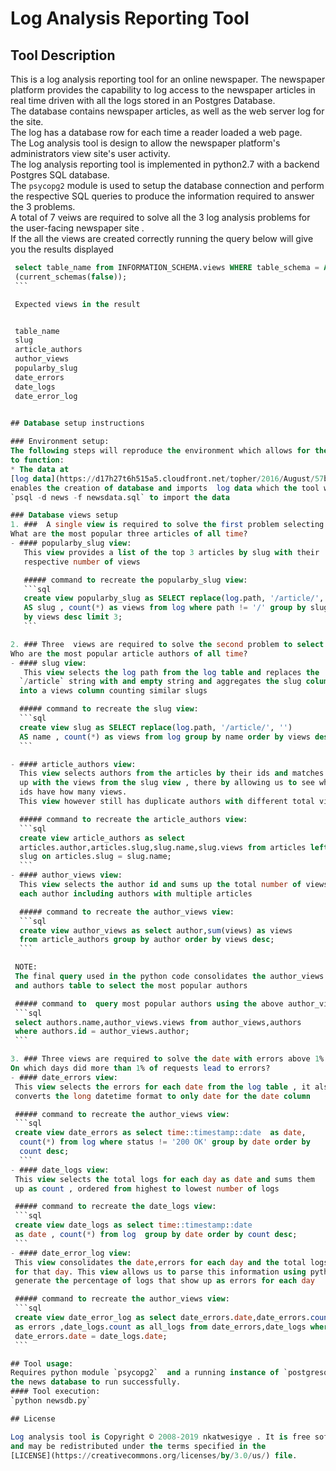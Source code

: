 # Log Analysis Reporting Tool
## Tool Description

This is a log analysis reporting tool for an online newspaper.
The newspaper platform provides the capability to log access to the newspaper
articles in real time driven with all the logs stored in an Postgres Database.  
The database contains newspaper articles, as well as the web server log for
the site.  
The log has a database row for each time a reader loaded a web page.  
The Log analysis tool is design to allow the newspaper platform's administrators
view site's user activity.  
The log analysis reporting tool is implemented in python2.7 with a backend
Postgres SQL database.  
The `psycopg2` module is used to setup the database connection and perform
the respective SQL queries to produce the information required to answer
the 3 problems.  
A  total of 7 veiws are required to solve all the 3 log analysis problems for
the user-facing newspaper site .  
If the all the views are created correctly running the query below will
give you the results displayed

   ```sql
    select table_name from INFORMATION_SCHEMA.views WHERE table_schema = ANY
    (current_schemas(false));
    ```

    Expected views in the result  


    table_name   
    slug
    article_authors
    author_views
    popularby_slug
    date_errors
    date_logs
    date_error_log
    

## Database setup instructions

### Environment setup:
The following steps will reproduce the environment which allows for the tool
to function:
* The data at
[log data](https://d17h27t6h515a5.cloudfront.net/topher/2016/August/57b5f748_newsdata/newsdata.zip)
enables the creation of database and imports  log data which the tool will analyze:  
`psql -d news -f newsdata.sql` to import the data

### Database views setup
1. ###  A single view is required to solve the first problem selecting the most
What are the most popular three articles of all time?
  - #### popularby_slug view:
      This view provides a list of the top 3 articles by slug with their
      respective number of views

      ##### command to recreate the popularby_slug view:
      ```sql
      create view popularby_slug as SELECT replace(log.path, '/article/', '')
      AS slug , count(*) as views from log where path != '/' group by slug order
      by views desc limit 3;
      ```

2. ### Three  views are required to solve the second problem to select the most
Who are the most popular article authors of all time?
 - #### slug view:
      This view selects the log path from the log table and replaces the
     `/article` string with and empty string and aggregates the slug column
     into a views column counting similar slugs

     ##### command to recreate the slug view:
     ```sql
     create view slug as SELECT replace(log.path, '/article/', '')
     AS name , count(*) as views from log group by name order by views desc;
     ```

 - #### article_authors view:
     This view selects authors from the articles by their ids and matches them
     up with the views from the slug view , there by allowing us to see which
     ids have how many views.
     This view however still has duplicate authors with different total views

     ##### command to recreate the article_authors view:
     ```sql
     create view article_authors as select
     articles.author,articles.slug,slug.name,slug.views from articles left join
     slug on articles.slug = slug.name;
     ```
 - #### author_views view:
     This view selects the author id and sums up the total number of views for
     each author including authors with multiple articles

     ##### command to recreate the author_views view:
     ```sql
     create view author_views as select author,sum(views) as views
     from article_authors group by author order by views desc;
     ```

    NOTE:
    The final query used in the python code consolidates the author_views
    and authors table to select the most popular authors

    ##### command to  query most popular authors using the above author_views:
    ```sql
    select authors.name,author_views.views from author_views,authors
    where authors.id = author_views.author;
    ```

3. ### Three views are required to solve the date with errors above 1% ##
On which days did more than 1% of requests lead to errors?
- #### date_errors view:
    This view selects the errors for each date from the log table , it also
    converts the long datetime format to only date for the date column

    ##### command to recreate the author_views view:
    ```sql
    create view date_errors as select time::timestamp::date  as date,
     count(*) from log where status != '200 OK' group by date order by
     count desc;
     ```
- #### date_logs view:
    This view selects the total logs for each day as date and sums them
    up as count , ordered from highest to lowest number of logs  

    ##### command to recreate the date_logs view:  
    ```sql
    create view date_logs as select time::timestamp::date
    as date , count(*) from log  group by date order by count desc;
    ```
- #### date_error_log view:
    This view consolidates the date,errors for each day and the total logs
    for that day. This view allows us to parse this information using python to
    generate the percentage of logs that show up as errors for each day

    ##### command to recreate the author_views view:
    ```sql
    create view date_error_log as select date_errors.date,date_errors.count
    as errors ,date_logs.count as all_logs from date_errors,date_logs where
    date_errors.date = date_logs.date;
    ```

## Tool usage:
  Requires python module `psycopg2`  and a running instance of `postgresql` with
  the news database to run successfully.
  #### Tool execution:
  `python newsdb.py`

## License

Log analysis tool is Copyright © 2008-2019 nkatwesigye . It is free software,
and may be redistributed under the terms specified in the
[LICENSE](https://creativecommons.org/licenses/by/3.0/us/) file.
